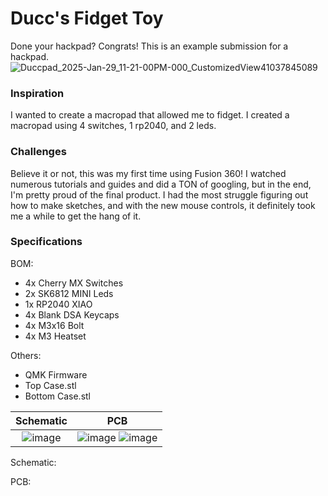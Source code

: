 # Ducc's Fidget Toy
Done your hackpad? Congrats! This is an example submission for a hackpad.
![Duccpad_2025-Jan-29_11-21-00PM-000_CustomizedView41037845089](https://github.com/user-attachments/assets/21300858-fc34-466f-8b79-2abc2fd9e564)  


### Inspiration

I wanted to create a macropad that allowed me to fidget. I created a macropad using 4 switches, 1 rp2040, and 2 leds. 

### Challenges

Believe it or not, this was my first time using Fusion 360! I watched numerous tutorials and guides and did a TON of googling, but in the end, I'm pretty proud of the final product. I had the most struggle figuring out how to make sketches, and with the new mouse controls, it definitely took me a while to get the hang of it.

### Specifications

BOM: 
- 4x Cherry MX Switches
- 2x SK6812 MINI Leds
- 1x RP2040 XIAO
- 4x Blank DSA Keycaps
- 4x M3x16 Bolt
- 4x M3 Heatset

Others:
- QMK Firmware
- Top Case.stl 
- Bottom Case.stl

Schematic            |  PCB
:-------------------------:|:-------------------------:
![image](https://github.com/user-attachments/assets/8ce0ab16-e0b0-42d0-b748-d4ee08ce5972)    |  ![image](https://github.com/user-attachments/assets/556275d9-b148-4d51-b6e8-0c6bf95b5a16) ![image](https://github.com/user-attachments/assets/83a9b78a-41a3-49d5-9ade-998bddb600f1)  
Schematic:  


PCB:  



